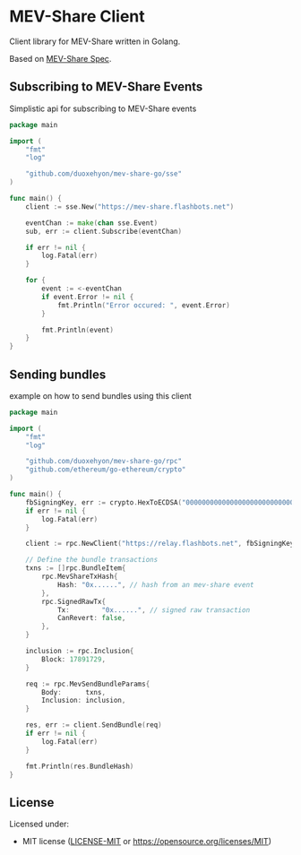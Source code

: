 # MEV-Share Client

Client library for MEV-Share written in Golang.

Based on [MEV-Share Spec](https://github.com/flashbots/mev-share).


## Subscribing to MEV-Share Events

Simplistic api for subscribing to MEV-Share events 

```go
package main

import (
	"fmt"
	"log"

	"github.com/duoxehyon/mev-share-go/sse"
)

func main() {
	client := sse.New("https://mev-share.flashbots.net")

	eventChan := make(chan sse.Event)
	sub, err := client.Subscribe(eventChan)

	if err != nil {
		log.Fatal(err)
	}

	for {
		event := <-eventChan
		if event.Error != nil {
			fmt.Println("Error occured: ", event.Error)
		}

		fmt.Println(event)
	}
}

```

## Sending bundles 

example on how to send bundles using this client

```go
package main

import (
	"fmt"
	"log"

	"github.com/duoxehyon/mev-share-go/rpc"
	"github.com/ethereum/go-ethereum/crypto"
)

func main() {
	fbSigningKey, err := crypto.HexToECDSA("0000000000000000000000000000000000000000000000000000000000000001")
	if err != nil {
		log.Fatal(err)
	}

	client := rpc.NewClient("https://relay.flashbots.net", fbSigningKey)

	// Define the bundle transactions
	txns := []rpc.BundleItem{
		rpc.MevShareTxHash{
			Hash: "0x......", // hash from an mev-share event
		},
		rpc.SignedRawTx{
			Tx:        "0x......", // signed raw transaction
			CanRevert: false,
		},
	}

	inclusion := rpc.Inclusion{
		Block: 17891729,
	}

	req := rpc.MevSendBundleParams{
		Body:      txns,
		Inclusion: inclusion,
	}

	res, err := client.SendBundle(req)
	if err != nil {
		log.Fatal(err)
	}

	fmt.Println(res.BundleHash)
}
```

## License

Licensed under:

* MIT license ([LICENSE-MIT](LICENSE-MIT) or
  https://opensource.org/licenses/MIT)

